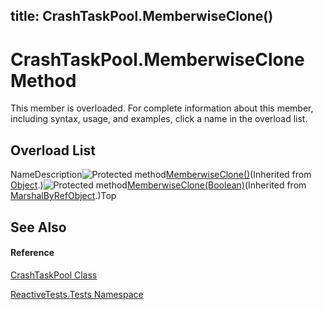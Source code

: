 title: CrashTaskPool.MemberwiseClone()
---
# CrashTaskPool.MemberwiseClone Method

This member is overloaded. For complete information about this member, including syntax, usage, and examples, click a name in the overload list.

## Overload List

NameDescription![Protected method](https://reactiveui.net/assets/img/Hh303103.protmethod(en-us,VS.103).gif "Protected method")[MemberwiseClone()](https://msdn.microsoft.com/en-us/library/57ctke0a)(Inherited from [Object](https://msdn.microsoft.com/en-us/library/e5kfa45b).)![Protected method](https://reactiveui.net/assets/img/Hh303103.protmethod(en-us,VS.103).gif "Protected method")[MemberwiseClone(Boolean)](https://msdn.microsoft.com/en-us/library/m:system.marshalbyrefobject.memberwiseclone(system.boolean)(v=VS.103))(Inherited from [MarshalByRefObject](https://msdn.microsoft.com/en-us/library/w4302s1f).)Top

## See Also

#### Reference

[CrashTaskPool Class](CrashTaskPool/CrashTaskPool)

[ReactiveTests.Tests Namespace](ReactiveTests.Tests/ReactiveTests.Tests)




